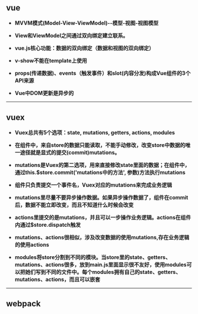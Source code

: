 ## vue

- **MVVM模式(Model-View-ViewModel)--模型-视图-视图模型**

- **View和ViewModel之间通过双向绑定建立联系。**

- **vue.js核心功能：数据的双向绑定（数据和视图的双向绑定）**

- **v-show不能在template上使用**

- **props(传递数据)、events（触发事件）和slot(内容分发)构成Vue组件的3个API来源**

- **Vue中DOM更新是异步的**

_____

## vuex

- **Vuex总共有5个选项：state, mutations, getters, actions, modules**

- **在组件中，来自store的数据只能读取，不能手动修改，改变store中数据的唯一途径就是显式的提交(commit)mutations。**

- **mutations是Vuex的第二选项，用来直接修改state里面的数据；在组件中，通过this.$store.commit('mutations中的方法', 参数)方法执行mutations**

- **组件只负责提交一个事件名，Vuex对应的mutations来完成业务逻辑**

- **mutations里尽量不要异步操作数据。如果异步操作数据了，组件在commit后，数据不能立即改变，而且不知道什么时候会改变**

- **actions里提交的是mutations，并且可以一步操作业务逻辑。actions在组件内通过$store.dispatch触发**

- **mutations、actions很相似，涉及改变数据的使用mutations,存在业务逻辑的使用actions**

- **modules将store分割到不同的模块。当store里的state、getters、mutations、actions很多，放到main.js里面显示很不友好，使用modules可以把她们写到不同的文件中。每个modules拥有自己的state、getters、mutations、actions，而且可以嵌套**
_____

## webpack